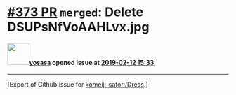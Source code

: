 # [\#373 PR](https://github.com/komeiji-satori/Dress/pull/373) `merged`: Delete DSUPsNfVoAAHLvx.jpg

#### <img src="https://avatars.githubusercontent.com/u/24895575?v=4" width="50">[yosasa](https://github.com/yosasa) opened issue at [2019-02-12 15:33](https://github.com/komeiji-satori/Dress/pull/373):






-------------------------------------------------------------------------------



[Export of Github issue for [komeiji-satori/Dress](https://github.com/komeiji-satori/Dress).]
